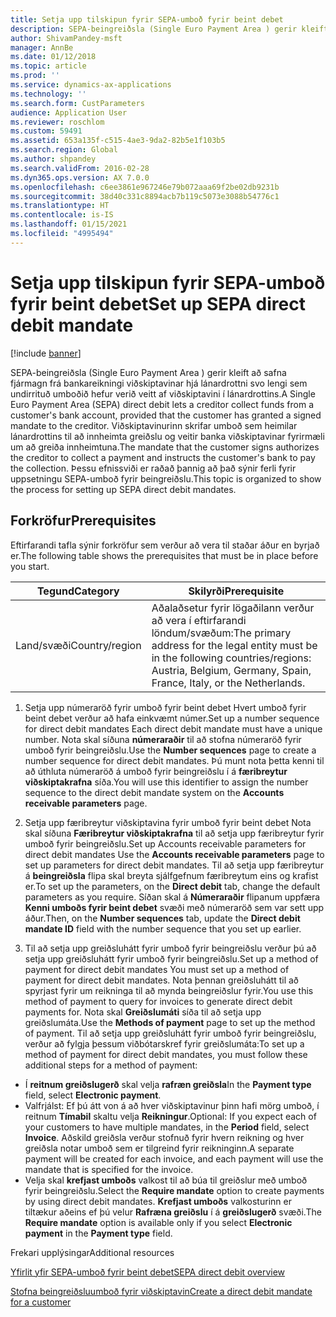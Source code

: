 ```yaml
---
title: Setja upp tilskipun fyrir SEPA-umboð fyrir beint debet
description: SEPA-beingreiðsla (Single Euro Payment Area ) gerir kleift að safna fjármagn frá bankareikningi viðskiptavinar hjá lánardrottni svo lengi sem undirrituð umboðið hefur verið veitt af viðskiptavini í lánardrottins.
author: ShivamPandey-msft
manager: AnnBe
ms.date: 01/12/2018
ms.topic: article
ms.prod: ''
ms.service: dynamics-ax-applications
ms.technology: ''
ms.search.form: CustParameters
audience: Application User
ms.reviewer: roschlom
ms.custom: 59491
ms.assetid: 653a135f-c515-4ae3-9da2-82b5e1f103b5
ms.search.region: Global
ms.author: shpandey
ms.search.validFrom: 2016-02-28
ms.dyn365.ops.version: AX 7.0.0
ms.openlocfilehash: c6ee3861e967246e79b072aaa69f2be02db9231b
ms.sourcegitcommit: 38d40c331c8894acb7b119c5073e3088b54776c1
ms.translationtype: HT
ms.contentlocale: is-IS
ms.lasthandoff: 01/15/2021
ms.locfileid: "4995494"
---
```

# <a name="set-up-sepa-direct-debit-mandate"></a><span data-ttu-id="33718-103">Setja upp tilskipun fyrir SEPA-umboð fyrir beint debet</span><span class="sxs-lookup"><span data-stu-id="33718-103">Set up SEPA direct debit mandate</span></span>

[!include [banner](../includes/banner.md)]

<span data-ttu-id="33718-104">SEPA-beingreiðsla (Single Euro Payment Area ) gerir kleift að safna fjármagn frá bankareikningi viðskiptavinar hjá lánardrottni svo lengi sem undirrituð umboðið hefur verið veitt af viðskiptavini í lánardrottins.</span><span class="sxs-lookup"><span data-stu-id="33718-104">A Single Euro Payment Area (SEPA) direct debit lets a creditor collect funds from a customer's bank account, provided that the customer has granted a signed mandate to the creditor.</span></span> <span data-ttu-id="33718-105">Viðskiptavinurinn skrifar umboð sem heimilar lánardrottins til að innheimta greiðslu og veitir banka viðskiptavinar fyrirmæli um að greiða innheimtuna.</span><span class="sxs-lookup"><span data-stu-id="33718-105">The mandate that the customer signs authorizes the creditor to collect a payment and instructs the customer's bank to pay the collection.</span></span> <span data-ttu-id="33718-106">Þessu efnissviði er raðað þannig að það sýnir ferli fyrir uppsetningu SEPA-umboð fyrir beingreiðslu.</span><span class="sxs-lookup"><span data-stu-id="33718-106">This topic is organized to show the process for setting up SEPA direct debit mandates.</span></span>

## <a name="prerequisites"></a><span data-ttu-id="33718-107">Forkröfur</span><span class="sxs-lookup"><span data-stu-id="33718-107">Prerequisites</span></span>
<span data-ttu-id="33718-108">Eftirfarandi tafla sýnir forkröfur sem verður að vera til staðar áður en byrjað er.</span><span class="sxs-lookup"><span data-stu-id="33718-108">The following table shows the prerequisites that must be in place before you start.</span></span>

| <span data-ttu-id="33718-109">Tegund</span><span class="sxs-lookup"><span data-stu-id="33718-109">Category</span></span>       | <span data-ttu-id="33718-110">Skilyrði</span><span class="sxs-lookup"><span data-stu-id="33718-110">Prerequisite</span></span>                                                                                                                                              |
|----------------|-----------------------------------------------------------------------------------------------------------------------------------------------------------|
| <span data-ttu-id="33718-111">Land/svæði</span><span class="sxs-lookup"><span data-stu-id="33718-111">Country/region</span></span> | <span data-ttu-id="33718-112">Aðalaðsetur fyrir lögaðilann verður að vera í eftirfarandi löndum/svæðum:</span><span class="sxs-lookup"><span data-stu-id="33718-112">The primary address for the legal entity must be in the following countries/regions: Austria, Belgium, Germany, Spain, France, Italy, or the Netherlands.</span></span> |

1. <span data-ttu-id="33718-113">Setja upp númeraröð fyrir umboð fyrir beint debet Hvert umboð fyrir beint debet verður að hafa einkvæmt númer.</span><span class="sxs-lookup"><span data-stu-id="33718-113">Set up a number sequence for direct debit mandates Each direct debit mandate must have a unique number.</span></span> <span data-ttu-id="33718-114">Nota skal síðuna **númeraraðir** til að stofna númeraröð fyrir umboð fyrir beingreiðslu.</span><span class="sxs-lookup"><span data-stu-id="33718-114">Use the **Number sequences** page to create a number sequence for direct debit mandates.</span></span> <span data-ttu-id="33718-115">Þú munt nota þetta kenni til að úthluta númeraröð á umboð fyrir beingreiðslu í á **færibreytur viðskiptakrafna** síða.</span><span class="sxs-lookup"><span data-stu-id="33718-115">You will use this identifier to assign the number sequence to the direct debit mandate system on the **Accounts receivable parameters** page.</span></span>

2. <span data-ttu-id="33718-116">Setja upp færibreytur viðskiptavina fyrir umboð fyrir beint debet Nota skal síðuna **Færibreytur viðskiptakrafna** til að setja upp færibreytur fyrir umboð fyrir beingreiðslu.</span><span class="sxs-lookup"><span data-stu-id="33718-116">Set up Accounts receivable parameters for direct debit mandates Use the **Accounts receivable parameters** page to set up parameters for direct debit mandates.</span></span> <span data-ttu-id="33718-117">Til að setja upp færibreytur á **beingreiðsla** flipa skal breyta sjálfgefnum færibreytum eins og krafist er.</span><span class="sxs-lookup"><span data-stu-id="33718-117">To set up the parameters, on the **Direct debit** tab, change the default parameters as you require.</span></span> <span data-ttu-id="33718-118">Síðan skal á **Númeraraðir** flipanum uppfæra **Kenni umboðs fyrir beint debet** svæði með númeraröð sem var sett upp áður.</span><span class="sxs-lookup"><span data-stu-id="33718-118">Then, on the **Number sequences** tab, update the **Direct debit mandate ID** field with the number sequence that you set up earlier.</span></span>

3. <span data-ttu-id="33718-119">Til að setja upp greiðsluhátt fyrir umboð fyrir beingreiðslu verður þú að setja upp greiðsluhátt fyrir umboð fyrir beingreiðslu.</span><span class="sxs-lookup"><span data-stu-id="33718-119">Set up a method of payment for direct debit mandates You must set up a method of payment for direct debit mandates.</span></span> <span data-ttu-id="33718-120">Nota þennan greiðsluhátt til að spyrjast fyrir um reikninga til að mynda beingreiðslur fyrir.</span><span class="sxs-lookup"><span data-stu-id="33718-120">You use this method of payment to query for invoices to generate direct debit payments for.</span></span> <span data-ttu-id="33718-121">Nota skal **Greiðslumáti** síða til að setja upp greiðslumáta.</span><span class="sxs-lookup"><span data-stu-id="33718-121">Use the **Methods of payment** page to set up the method of payment.</span></span> <span data-ttu-id="33718-122">Til að setja upp greiðsluhátt fyrir umboð fyrir beingreiðslu, verður að fylgja þessum viðbótarskref fyrir greiðslumáta:</span><span class="sxs-lookup"><span data-stu-id="33718-122">To set up a method of payment for direct debit mandates, you must follow these additional steps for a method of payment:</span></span>

-   <span data-ttu-id="33718-123">Í **reitnum greiðslugerð** skal velja **rafræn greiðsla**</span><span class="sxs-lookup"><span data-stu-id="33718-123">In the **Payment type** field, select **Electronic payment**.</span></span>
-   <span data-ttu-id="33718-124">Valfrjálst: Ef þú átt von á að hver viðskiptavinur þinn hafi mörg umboð, í reitnum **Tímabil** skaltu velja **Reikningur**.</span><span class="sxs-lookup"><span data-stu-id="33718-124">Optional: If you expect each of your customers to have multiple mandates, in the **Period** field, select **Invoice**.</span></span> <span data-ttu-id="33718-125">Aðskild greiðsla verður stofnuð fyrir hvern reikning og hver greiðsla notar umboð sem er tilgreind fyrir reikninginn.</span><span class="sxs-lookup"><span data-stu-id="33718-125">A separate payment will be created for each invoice, and each payment will use the mandate that is specified for the invoice.</span></span>
-   <span data-ttu-id="33718-126">Velja skal **krefjast umboðs** valkost til að búa til greiðslur með umboð fyrir beingreiðslu.</span><span class="sxs-lookup"><span data-stu-id="33718-126">Select the **Require mandate** option to create payments by using direct debit mandates.</span></span> <span data-ttu-id="33718-127">**Krefjast umboðs** valkosturinn er tiltækur aðeins ef þú velur **Rafræna greiðslu** í á **greiðslugerð** svæði.</span><span class="sxs-lookup"><span data-stu-id="33718-127">The **Require mandate** option is available only if you select **Electronic payment** in the **Payment type** field.</span></span>

<span data-ttu-id="33718-128">Frekari upplýsingar</span><span class="sxs-lookup"><span data-stu-id="33718-128">Additional resources</span></span>

[<span data-ttu-id="33718-129">Yfirlit yfir SEPA-umboð fyrir beint debet</span><span class="sxs-lookup"><span data-stu-id="33718-129">SEPA direct debit overview</span></span>](sepa-direct-debit-overview.md) 

[<span data-ttu-id="33718-130">Stofna beingreiðsluumboð fyrir viðskiptavin</span><span class="sxs-lookup"><span data-stu-id="33718-130">Create a direct debit mandate for a customer</span></span>](tasks/create-direct-debit-mandate-customer.md) 

